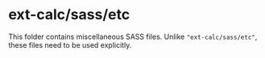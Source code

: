 # ext-calc/sass/etc

This folder contains miscellaneous SASS files. Unlike `"ext-calc/sass/etc"`, these files
need to be used explicitly.
